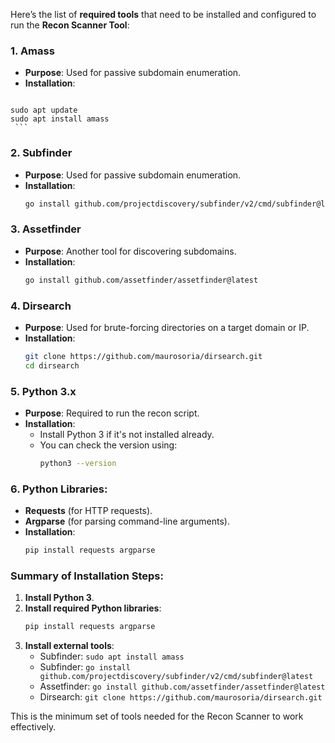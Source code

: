 Here’s the list of **required tools** that need to be installed and configured to run the **Recon Scanner Tool**:

### 1. **Amass**
   - **Purpose**: Used for passive subdomain enumeration.
   - **Installation**:
     ```bash
    sudo apt update
    sudo apt install amass
     ```
     
### 2. **Subfinder**
   - **Purpose**: Used for passive subdomain enumeration.
   - **Installation**:
     ```bash
     go install github.com/projectdiscovery/subfinder/v2/cmd/subfinder@latest
     ```

### 3. **Assetfinder**
   - **Purpose**: Another tool for discovering subdomains.
   - **Installation**:
     ```bash
     go install github.com/assetfinder/assetfinder@latest
     ```

### 4. **Dirsearch**
   - **Purpose**: Used for brute-forcing directories on a target domain or IP.
   - **Installation**:
     ```bash
     git clone https://github.com/maurosoria/dirsearch.git
     cd dirsearch
     ```

### 5. **Python 3.x**
   - **Purpose**: Required to run the recon script.
   - **Installation**:
     - Install Python 3 if it's not installed already.
     - You can check the version using:
       ```bash
       python3 --version
       ```

### 6. **Python Libraries**:
   - **Requests** (for HTTP requests).
   - **Argparse** (for parsing command-line arguments).
   - **Installation**:
     ```bash
     pip install requests argparse
     ```

### Summary of Installation Steps:
1. **Install Python 3**.
2. **Install required Python libraries**:
   ```bash
   pip install requests argparse
   ```
3. **Install external tools**:
   - Subfinder: `sudo apt install amass`
   - Subfinder: `go install github.com/projectdiscovery/subfinder/v2/cmd/subfinder@latest`
   - Assetfinder: `go install github.com/assetfinder/assetfinder@latest`
   - Dirsearch: `git clone https://github.com/maurosoria/dirsearch.git`

This is the minimum set of tools needed for the Recon Scanner to work effectively.
